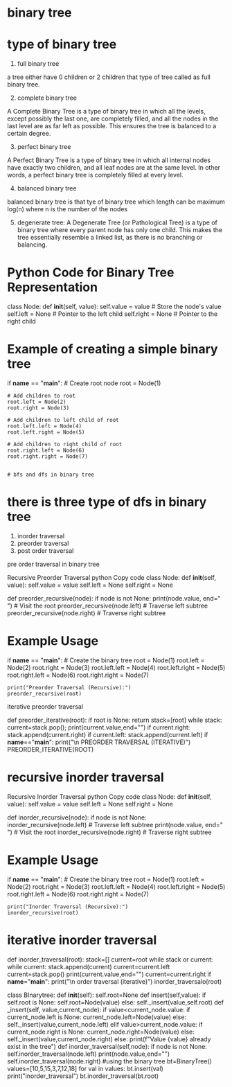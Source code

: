 # binary tree

# type of binary tree
1. full binary tree

a tree either have 0 children or 2 children that type of tree called as full binary tree.

2. complete binary tree

A Complete Binary Tree is a type of binary tree in which all the levels, except possibly the last one, are completely filled, and all the nodes in the last level are as far left as possible. This ensures the tree is balanced to a certain degree.

3. perfect binary tree

A Perfect Binary Tree is a type of binary tree in which all internal nodes have exactly two children, and all leaf nodes are at the same level. In other words, a perfect binary tree is completely filled at every level.

4. balanced binary tree

balanced binary tree is that tye of binary tree which length can be maximum log(n) where n is the number of the nodes

5. degenerate tree:
A Degenerate Tree (or Pathological Tree) is a type of binary tree where every parent node has only one child. This makes the tree essentially resemble a linked list, as there is no branching or balancing.


# Python Code for Binary Tree Representation

class Node:
    def __init__(self, value):
        self.value = value   # Store the node's value
        self.left = None     # Pointer to the left child
        self.right = None    # Pointer to the right child

# Example of creating a simple binary tree
if __name__ == "__main__":
    # Create root node
    root = Node(1)
    
    # Add children to root
    root.left = Node(2)
    root.right = Node(3)
    
    # Add children to left child of root
    root.left.left = Node(4)
    root.left.right = Node(5)
    
    # Add children to right child of root
    root.right.left = Node(6)
    root.right.right = Node(7)


    # bfs and dfs in binary tree
# there is three type of dfs in binary tree
1. inorder traversal
2. preorder traversal 
3. post order traversal

pre order traversal in binary tree

Recursive Preorder Traversal
python
Copy code
class Node:
    def __init__(self, value):
        self.value = value
        self.left = None
        self.right = None

def preorder_recursive(node):
    if node is not None:
        print(node.value, end=" ")  # Visit the root
        preorder_recursive(node.left)  # Traverse left subtree
        preorder_recursive(node.right)  # Traverse right subtree

# Example Usage
if __name__ == "__main__":
    # Create the binary tree
    root = Node(1)
    root.left = Node(2)
    root.right = Node(3)
    root.left.left = Node(4)
    root.left.right = Node(5)
    root.right.left = Node(6)
    root.right.right = Node(7)

    print("Preorder Traversal (Recursive):")
    preorder_recursive(root)  

iterative preorder traversal

def preorder_iterative(root):
    if root is None:
        return 
    stack=[root]
    while stack:
        current=stack.pop();
        print(current.value,end="")
        if current.right:
            stack.append(current.right)
        if current.left:
            stack.append(current.left)
if __name__=="__main__":
    print("\n PREORDER TRAVERSAL (ITERATIVE)")
    PREORDER_ITERATIVE(ROOT)

# recursive inorder traversal

Recursive Inorder Traversal
python
Copy code
class Node:
    def __init__(self, value):
        self.value = value
        self.left = None
        self.right = None

def inorder_recursive(node):
    if node is not None:
        inorder_recursive(node.left)  # Traverse left subtree
        print(node.value, end=" ")   # Visit the root
        inorder_recursive(node.right)  # Traverse right subtree

# Example Usage
if __name__ == "__main__":
    # Create the binary tree
    root = Node(1)
    root.left = Node(2)
    root.right = Node(3)
    root.left.left = Node(4)
    root.left.right = Node(5)
    root.right.left = Node(6)
    root.right.right = Node(7)

    print("Inorder Traversal (Recursive):")
    inorder_recursive(root) 

# iterative inorder traversal
def inorder_traversal(root):
    stack=[]
    current=root
    while stack or current:
        while current:
            stack.append(current)
            current=current.left
        current=stack.pop()
        print(current.value,end="")
        current=current.right
if __name__="__main__":
    print("\n order traversal (iterative)")
    inorder_traversalo(root)

class BInarytree:
    def __init__(self):
        self.root=None
    def insert(self,value):
        if self.root is None:
            self.root=Node(value)
        else:
            self._insert(value,self.root)
    def _insert(self, value,current_node):
        if value<current_node.value:
            if current_node.left is None:
                current_node.left=Node(value)
            else:
                self._insert(value,current_node.left)
        elif value>current_node.value:
            if current_node.right is None:
                current_node.right=Node(value)
            else:
                self._insert(value,current_node.right)
        else:
            print(f"Value {value} already exist in the tree")
    def inorder_traversal(self,node):
        if node is not None:
            self.inorder_traversal(node.left)
            print(node.value,end="")
            self.inorder_traversal(node.right)
#using the binary tree 
bt=BinaryTree()
values=[10,5,15,3,7,12,18]
for val in values:
    bt.insert(val)
print("inorder_traversal")
bt.inorder_traversal(bt.root)

